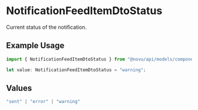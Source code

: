 # NotificationFeedItemDtoStatus

Current status of the notification.

## Example Usage

```typescript
import { NotificationFeedItemDtoStatus } from "@novu/api/models/components";

let value: NotificationFeedItemDtoStatus = "warning";
```

## Values

```typescript
"sent" | "error" | "warning"
```